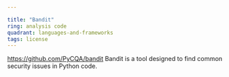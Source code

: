 ```yaml
---

title: "Bandit"
ring: analysis code
quadrant: languages-and-frameworks
tags: license
---
```

https://github.com/PyCQA/bandit
Bandit is a tool designed to find common security issues in Python code.
